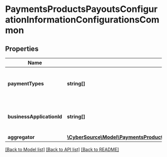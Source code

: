 # PaymentsProductsPayoutsConfigurationInformationConfigurationsCommon

## Properties
Name | Type | Description | Notes
------------ | ------------- | ------------- | -------------
**paymentTypes** | **string[]** | List of card types supported by this merchant. | [optional] 
**businessApplicationId** | **string[]** | List of supported Business Application Indicators. | [optional] 
**aggregator** | [**\CyberSource\Model\PaymentsProductsPayoutsConfigurationInformationConfigurationsCommonAggregator**](PaymentsProductsPayoutsConfigurationInformationConfigurationsCommonAggregator.md) |  | [optional] 

[[Back to Model list]](../README.md#documentation-for-models) [[Back to API list]](../README.md#documentation-for-api-endpoints) [[Back to README]](../README.md)


